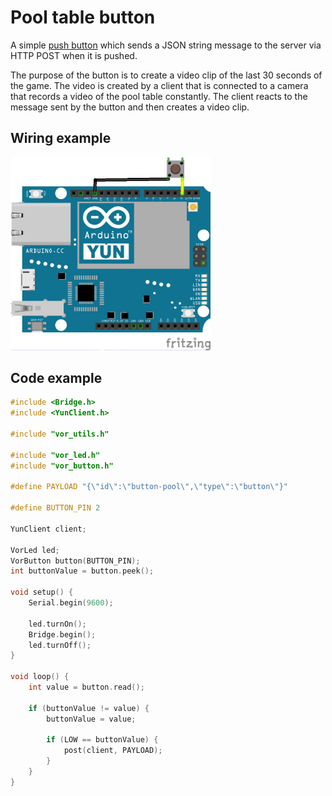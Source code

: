 # Pool table button

A simple [push button](../button) which sends a JSON string message to the server via HTTP POST when it is pushed.

The purpose of the button is to create a video clip of the last 30 seconds of the game. The video is created by a client that is connected to a camera that records a video of the pool table constantly. The client reacts to the message sent by the button and then creates a video clip.

## Wiring example

<img src="../button/button_bb.png" width="320">

## Code example

```cpp
#include <Bridge.h>
#include <YunClient.h>

#include "vor_utils.h"

#include "vor_led.h"
#include "vor_button.h"

#define PAYLOAD "{\"id\":\"button-pool\",\"type\":\"button\"}"

#define BUTTON_PIN 2

YunClient client;

VorLed led;
VorButton button(BUTTON_PIN);
int buttonValue = button.peek();

void setup() {
    Serial.begin(9600);

    led.turnOn();
    Bridge.begin();
    led.turnOff();
}

void loop() {
    int value = button.read();

    if (buttonValue != value) {
        buttonValue = value;

        if (LOW == buttonValue) {
            post(client, PAYLOAD);
        }
    }
}
```
